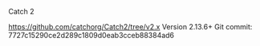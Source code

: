 Catch 2 

https://github.com/catchorg/Catch2/tree/v2.x
Version 2.13.6+
Git commit: 7727c15290ce2d289c1809d0eab3cceb88384ad6
